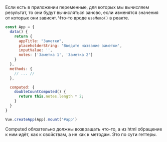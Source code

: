 Если есть в приложении переменные, для которых мы вычисляем результат, то они будут вычисляться заново, если изменятся значения от которых они зависят. Что-то вроде `useMemo()` в реакте.

```js
const App = {
  data() {
    return {
      appTitle: "Заметки",
      placeholderString: 'Введите название заметки',
      inputValue: '',
      notes: ['Заметка 1', 'Заметка 2']
    }
  },
  methods: {
	// ... //
  },

  computed: {
    doubleCountComputed() {
      return this.notes.length * 2;
    }
  }
}

Vue.createApp(App).mount('#app')
```

Computed обязательно должны возвращать что-то, а из html обращение к ним идёт, как к свойствам, а не как к методам. Это по сути геттеры. 